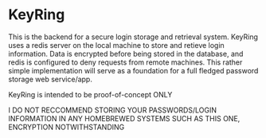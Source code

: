 # KeyRing

This is the backend for a secure login storage and retrieval system. KeyRing uses a redis server on the local machine to store and retieve login information. 
Data is encrypted before being stored in the database, and redis is configured to deny requests from remote machines. This rather simple implementation will serve as a foundation for a full fledged password storage web service/app.

KeyRing is intended to be proof-of-concept ONLY

I DO NOT RECCOMMEND STORING YOUR PASSWORDS/LOGIN INFORMATION IN ANY HOMEBREWED SYSTEMS SUCH AS THIS ONE, ENCRYPTION NOTWITHSTANDING
